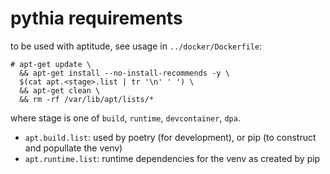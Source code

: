 # pythia requirements

to be used with aptitude, see usage in `../docker/Dockerfile`:

```console
# apt-get update \
  && apt-get install --no-install-recommends -y \
  $(cat apt.<stage>.list | tr '\n' ' ') \
  && apt-get clean \
  && rm -rf /var/lib/apt/lists/*
```
where stage is one of `build`, `runtime`, `devcontainer`, `dpa`.

* `apt.build.list`: used by poetry (for development), or pip (to construct and popullate the venv)
* `apt.runtime.list`: runtime  dependencies for the venv as created by pip
